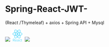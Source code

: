 # Spring-React-JWT-
(React /Thymeleaf) + axios + Spring API + Mysql    

<img src="https://camo.githubusercontent.com/4545b55c7771bbd175235c80b518dcbbf2f6ee0b984a51ad9363cba8cb70e67c/68747470733a2f2f7777772e766563746f726c6f676f2e7a6f6e652f6c6f676f732f737072696e67696f2f737072696e67696f2d69636f6e2e737667">
<img src="https://raw.githubusercontent.com/devicons/devicon/master/icons/react/react-original-wordmark.svg" width="40" >
<img src="https://th.bing.com/th/id/OIP.Z_Hy_jgKtu0HFGhNMxGTKwHaBg?w=341&h=70&c=7&r=0&o=5&pid=1.7">
